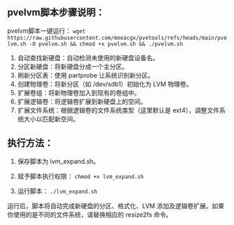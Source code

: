 ## pvelvm脚本步骤说明：
pvelvm脚本一键运行：
`wget https://raw.githubusercontent.com/moeacgx/pvetools/refs/heads/main/pvelvm.sh -O pvelvm.sh && chmod +x pvelvm.sh && ./pvelvm.sh`

1. 自动查找新硬盘：自动检测未使用的新硬盘设备名。
2. 分区新硬盘：将新硬盘分成一个主分区。
3. 刷新分区表：使用 partprobe 让系统识别新分区。
4. 创建物理卷：将新分区（如 /dev/sdb1）初始化为 LVM 物理卷。
5. 扩展卷组：将新物理卷加入到现有的卷组中。
6. 扩展逻辑卷：将逻辑卷扩展到新硬盘上的空间。
7. 扩展文件系统：根据逻辑卷的文件系统类型（这里默认是 ext4），调整文件系统大小以匹配新空间。
## 执行方法：
1. 保存脚本为 lvm_expand.sh。
2. 赋予脚本执行权限：
`chmod +x lvm_expand.sh`

1. 运行脚本：
`./lvm_expand.sh`

运行后，脚本将自动完成新硬盘的分区、格式化、LVM 添加及逻辑卷扩展。如果你使用的是不同的文件系统，请替换相应的 resize2fs 命令。
